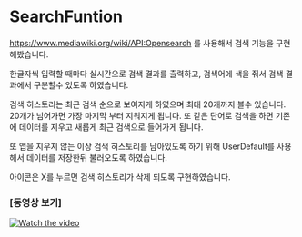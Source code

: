 # SearchFuntion
<https://www.mediawiki.org/wiki/API:Opensearch> 를 사용해서 검색 기능을 구현해봤습니다.

한글자씩 입력할 때마다 실시간으로 검색 결과를 출력하고, 검색어에 색을 줘서 검색 결과에서 구분할수 있도록 하였습니다.

검색 히스토리는 최근 검색 순으로 보여지게 하였으며 최대 20개까지 볼수 있습니다. 20개가 넘어가면 가장 마지막 부터 지워지게 됩니다. 또 같은 단어로 검색을 하면 기존에 데이터를 지우고 새롭게 최근 검색으로 들어가게 됩니다.

또 앱을 지우지 않는 이상 검색 히스토리를 남아있도록 하기 위해 UserDefault를 사용해서 데이터를 저장한뒤 불러오도록 하였습니다.

아이콘은 X를 누르면 검색 히스토리가 삭제 되도록 구현하였습니다.

### **[동영상 보기]**

[![Watch the video](http://img.youtube.com/vi/nspI72RRgeI/1.jpg)](https://www.youtube.com/watch?v=nspI72RRgeI&t=0s)

